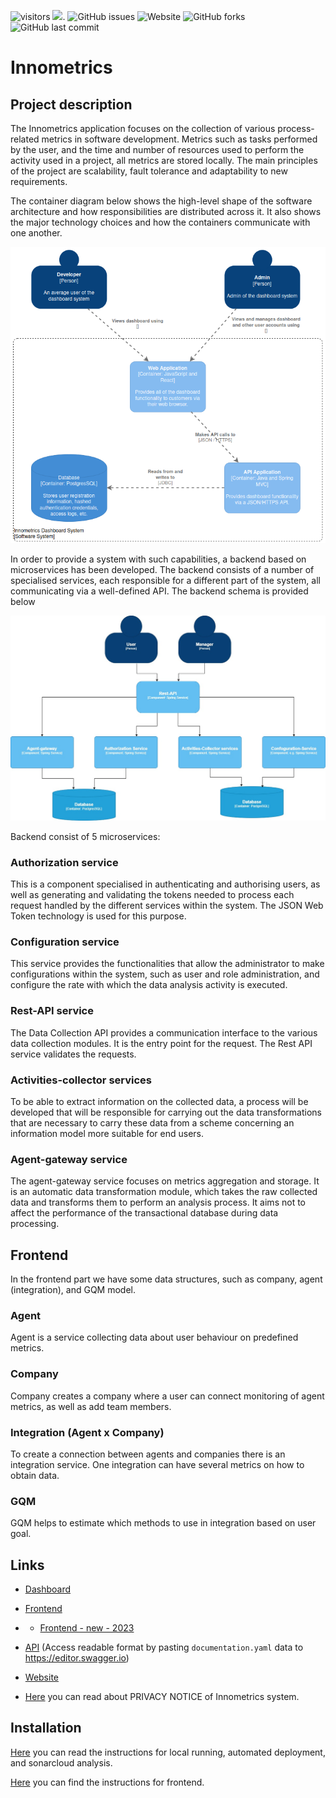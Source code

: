 ![visitors](https://visitor-badge.glitch.me/badge?page_id=page.id) 
[![](https://tokei.rs/b1/github/XAMPPRocky/tokei)](https://github.com/InnopolisUniversity/innometrics-dashboard/edit/master).
![GitHub issues](https://img.shields.io/github/issues/shaxri/NlpWithNeuralNetwork)
![Website](https://img.shields.io/website?up_color=red&up_message=Online&url=https%3A%2F%2Finnometrics.ru%2F%23innometrics-subscribe)
![GitHub forks](https://img.shields.io/github/forks/shaxri/NlpWithNeuralNetwork?style=social)
<img alt="GitHub last commit" src="https://img.shields.io/github/last-commit/xavzelada/https://github.com/InnopolisUniversity/innometrics-java-backend">
# Innometrics 

## Project description

The Innometrics application focuses on the collection of various process-related metrics in software development. 
Metrics such as tasks performed by the user, and the time and number of resources used to perform the activity used in a 
project, all metrics are stored locally. The main principles of the project are scalability, fault tolerance and 
adaptability to new requirements. 

The container diagram below shows the high-level shape of the software architecture and how responsibilities are distributed across it. 
It also shows the major technology choices and how the containers communicate with one another.

![container_diagram.png](https://github.com/aldeeyar/innometrics-info/blob/main/images/container_diagram.png)

In order to provide a system with such capabilities, a backend based on microservices 
has been developed. The backend consists of a number of specialised services, each responsible for a different part of 
the system, all communicating via a well-defined API. The backend schema is provided below 

![c4.jpg](images%2Fc4.jpg)

Backend consist of 5 microservices: 

### Authorization service

This is a component specialised in authenticating and authorising users, as well as generating and validating the 
tokens needed to process each request handled by the different services within the system. 
The JSON Web Token technology is used for this purpose.

### Configuration service

This service provides the functionalities that allow the administrator to make configurations within the system, such as 
user and role administration, and configure the rate with which the data analysis activity is executed.

### Rest-API service

The Data Collection API provides a communication interface to the various data collection modules. 
It is the entry point for the request. The Rest API service validates the requests.

### Activities-collector services

To be able to extract information on the collected data, a process will be developed that will be responsible 
for carrying out the data transformations that are necessary to carry these data from a scheme concerning an 
information model more suitable for end users.

### Agent-gateway service

The agent-gateway service focuses on metrics aggregation and storage. It is an automatic data transformation module, 
which takes the raw collected data and transforms them to perform an analysis process. It aims not to affect the 
performance of the transactional database during data processing.

## Frontend
In the frontend part we have some data structures, such as company, agent (integration), and GQM model.

### Agent
Agent is a service collecting data about user behaviour on predefined metrics. 

### Company
Company creates a company where a user can connect monitoring of agent metrics, as well as add team members. 

### Integration (Agent x Company)
To create a connection between agents and companies there is an integration service. One integration can have several metrics on how to obtain data. 

### GQM 
GQM helps to estimate which methods to use in integration based on user goal.

 ## Links

* [Dashboard](https://innometrics-12856.firebaseapp.com/#/login)

* [Frontend](https://github.com/InnopolisUniversity/innometrics-dashboard)
* * [Frontend - new - 2023](https://github.com/ease-ln/diplome/blob/main/README.md)

* [API](https://github.com/InnopolisUniversity/innometrics-backend/blob/master/documentation.yaml)
  (Access readable format by pasting `documentation.yaml` data to https://editor.swagger.io)
*  [Website](https://innometrics.ru/) 
* [Here](https://drive.google.com/file/d/1ghOf4uXLN9Nl4MYenroQuLhQ3GPfZMZW/view?usp=sharing) you can read about PRIVACY NOTICE of Innometrics system.


## Installation
[Here](https://github.com/aldeeyar/innometrics-info/blob/main/instructions.md) you can read the instructions for local running, automated deployment, and sonarcloud analysis.

[Here](https://github.com/ease-ln/diplome/blob/main/README.md) you can find the instructions for frontend.
